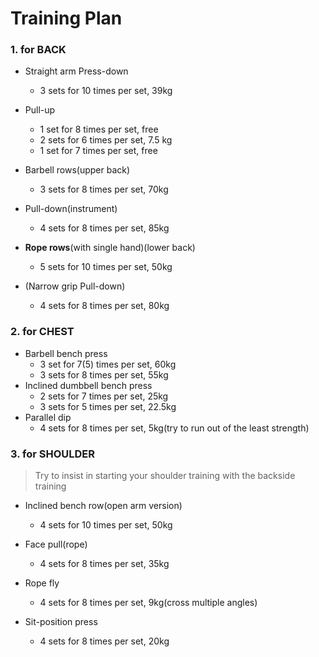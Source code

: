 # Training Plan

### 1. for BACK

- Straight arm Press-down
	- 3 sets for 10 times per set, 39kg
- Pull-up
	- 1 set for 8 times per set, free
	- 2 sets for 6 times per set, 7.5 kg
	- 1 set for 7 times per set, free
- Barbell rows(upper back)
	- 3 sets for 8 times per set, 70kg
- Pull-down(instrument)
	- 4 sets for 8 times per set, 85kg
	
- __Rope rows__(with single hand)(lower back)
  - 5 sets for 10 times per set, 50kg
- (Narrow grip Pull-down)
  - 4 sets for 8 times per set, 80kg

### 2. for CHEST

- Barbell bench press
	- 3 set for 7(5) times per set, 60kg
	- 3 sets for 8 times per set, 55kg
- Inclined dumbbell bench press
	- 2 sets for 7 times per set, 25kg
	- 3 sets for 5 times per set, 22.5kg
- Parallel dip
  - 4 sets for 8 times per set, 5kg(try to run out of the least strength)


### 3. for SHOULDER

> Try to insist in starting your shoulder training with the backside training

- Inclined bench row(open arm version)
	- 4 sets for 10 times per set, 50kg

- Face pull(rope)
	- 4 sets for 8 times per set, 35kg

- Rope fly
	- 4 sets for 8 times per set, 9kg(cross multiple angles)

- Sit-position press
	- 4 sets for 8 times per set, 20kg



